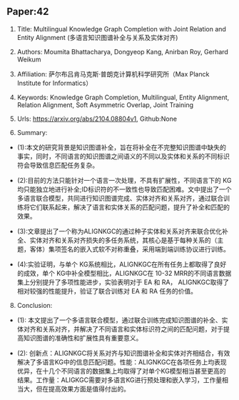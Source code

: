 ## Paper:42






1. Title: Multilingual Knowledge Graph Completion with Joint Relation and Entity Alignment (多语言知识图谱补全与关系及实体对齐)

2. Authors: Moumita Bhattacharya, Dongyeop Kang, Anirban Roy, Gerhard Weikum

3. Affiliation: 萨尔布吕肯马克斯·普朗克计算机科学研究所（Max Planck Institute for Informatics）

4. Keywords: Knowledge Graph Completion, Multilingual, Entity Alignment, Relation Alignment, Soft Asymmetric Overlap, Joint Training

5. Urls: https://arxiv.org/abs/2104.08804v1, Github:None 

6. Summary: 

- (1):本文的研究背景是知识图谱补全，旨在将补全在不完整知识图谱中缺失的事实，同时，不同语言的知识图谱之间语义的不同以及实体和关系的不同标识符会导致信息匹配任务复杂。 

- (2):目前的方法只能针对一个语言一次处理，不具有扩展性，不同语言下的 KG均只能独立地进行补全;ID标识符的不一致性也导致匹配困难。文中提出了一个多语言联合模型，共同进行知识图谱完成、实体对齐和关系对齐，通过联合训练将它们联系起来，解决了语言和实体关系的匹配问题，提升了补全和匹配的效果。

- (3):文章提出了一个称为ALIGNKGC的通过种子实体和关系对齐来联合优化补全、实体对齐和关系对齐损失的多任务系统，其核心是基于每种关系的（主题，客体）集项签名的嵌入式软不对称重叠，采用端到端训练协议进行训练。

- (4):实验证明，与单个 KG系统相比，ALIGNKGC在所有任务上都取得了良好的成效，单个 KG中补全模型相比，ALIGNKGC在 10-32 MRR的不同语言数据集上分别提升了多项性能进步，实验表明对于 EA 和 RA， ALIGNKGC取得了相对较强的性能提升，验证了联合训练对 EA 和 RA 任务的价值。





8. Conclusion:

- (1): 本文提出了一个多语言联合模型，通过联合训练完成知识图谱的补全、实体对齐和关系对齐，并解决了不同语言和实体标识符之间的匹配问题，对于提高知识图谱的准确性和扩展性具有重要意义。

- (2): 创新点：ALIGNKGC将关系对齐与知识图谱补全和实体对齐相结合，有效解决了多语言KG中的信息匹配问题。性能：ALIGNKGC在各项任务上均表现优异，在十几个不同语言的数据集上均取得了对单个KG模型相当甚至更高的结果。工作量：ALIGKGC需要对多语言KG进行预处理和嵌入学习，工作量相当大，但在提高效果方面是值得付出的。






